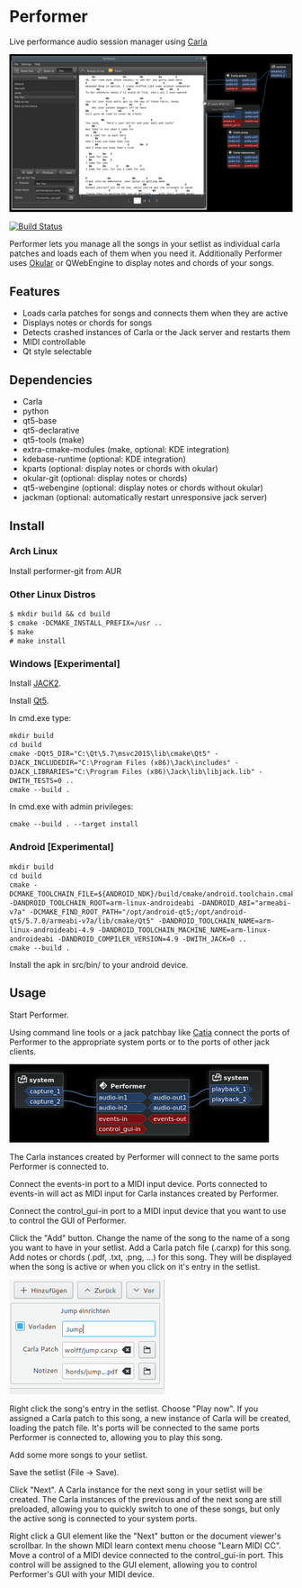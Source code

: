# Performer

Live performance audio session manager using [Carla](https://github.com/falktx/Carla)

![Screenshot](./.screenshot.png "Screenshot")

[![Build Status](https://travis-ci.org/progwolff/performer.svg?branch=master)](https://travis-ci.org/progwolff/performer)

Performer lets you manage all the songs in your setlist as individual carla patches and loads each of them when you need it.
Additionally Performer uses [Okular](https://github.com/KDE/okular) or QWebEngine to display notes and chords of your songs.

## Features
* Loads carla patches for songs and connects them when they are active
* Displays notes or chords for songs
* Detects crashed instances of Carla or the Jack server and restarts them
* MIDI controllable
* Qt style selectable

## Dependencies
* Carla
* python
* qt5-base
* qt5-declarative
* qt5-tools (make)
* extra-cmake-modules (make, optional: KDE integration)
* kdebase-runtime (optional: KDE integration)
* kparts (optional: display notes or chords with okular)
* okular-git (optional: display notes or chords)
* qt5-webengine (optional: display notes or chords without okular)
* jackman (optional: automatically restart unresponsive jack server)

## Install
### Arch Linux
Install performer-git from AUR

### Other Linux Distros
```
$ mkdir build && cd build
$ cmake -DCMAKE_INSTALL_PREFIX=/usr ..
$ make
# make install
```
### Windows [Experimental]

Install [JACK2](http://jackaudio.org/downloads/).

Install [Qt5](https://www.qt.io/download-open-source/).

In cmd.exe type:
```
mkdir build
cd build
cmake -DQt5_DIR="C:\Qt\5.7\msvc2015\lib\cmake\Qt5" -DJACK_INCLUDEDIR="C:\Program Files (x86)\Jack\includes" -DJACK_LIBRARIES="C:\Program Files (x86)\Jack\lib\libjack.lib" -DWITH_TESTS=0 ..
cmake --build .
```
In cmd.exe with admin privileges:
```
cmake --build . --target install
```

### Android [Experimental]

```
mkdir build
cd build
cmake -DCMAKE_TOOLCHAIN_FILE=${ANDROID_NDK}/build/cmake/android.toolchain.cmake -DANDROID_TOOLCHAIN_ROOT=arm-linux-androideabi -DANDROID_ABI="armeabi-v7a" -DCMAKE_FIND_ROOT_PATH="/opt/android-qt5;/opt/android-qt5/5.7.0/armeabi-v7a/lib/cmake/Qt5" -DANDROID_TOOLCHAIN_NAME=arm-linux-androideabi-4.9 -DANDROID_TOOLCHAIN_MACHINE_NAME=arm-linux-androideabi -DANDROID_COMPILER_VERSION=4.9 -DWITH_JACK=0 ..
cmake --build .
```

Install the apk in src/bin/ to your android device.

## Usage
Start Performer.

Using command line tools or a jack patchbay like [Catia](http://kxstudio.linuxaudio.org/Applications:Catia) connect the ports of Performer to the appropriate system ports or to the ports of other jack clients.

![Patchbay](./.images/connect.png "Patchbay")

The Carla instances created by Performer will connect to the same ports Performer is connected to. 

Connect the events-in port to a MIDI input device. Ports connected to events-in will act as MIDI input for Carla instances created by Performer. 

Connect the control_gui-in port to a MIDI input device that you want to use to control the GUI of Performer.

Click the "Add" button. Change the name of the song to the name of a song you want to have in your setlist. Add a Carla patch file (.carxp) for this song. Add notes or chords (.pdf, .txt, .png, ...) for this song. They will be displayed when the song is active or when you click on it's entry in the setlist.

![Add](./.images/add.png "Add song")

Right click the song's entry in the setlist. Choose "Play now". If you assigned a Carla patch to this song, a new instance of Carla will be created, loading the patch file. It's ports will be connected to the same ports Performer is connected to, allowing you to play this song.

Add some more songs to your setlist. 

Save the setlist (File -> Save).

Click "Next". A Carla instance for the next song in your setlist will be created. The Carla instances of the previous and of the next song are still preloaded, allowing you to quickly switch to one of these songs, but only the active song is connected to your system ports.

Right click a GUI element like the "Next" button or the document viewer's scrollbar. In the shown MIDI learn context menu choose "Learn MIDI CC". Move a control of a MIDI device connected to the control_gui-in port. This control will be 
assigned to the GUI element, allowing you to control Performer's GUI with your MIDI device.

